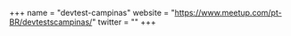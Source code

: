 +++
name = "devtest-campinas"
website = "https://www.meetup.com/pt-BR/devtestscampinas/"
twitter = ""
+++
